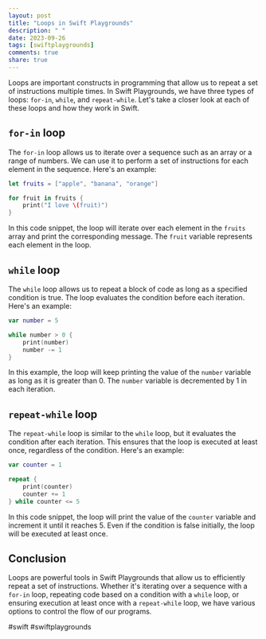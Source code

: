 ```yaml
---
layout: post
title: "Loops in Swift Playgrounds"
description: " "
date: 2023-09-26
tags: [swiftplaygrounds]
comments: true
share: true
---
```


Loops are important constructs in programming that allow us to repeat a set of instructions multiple times. In Swift Playgrounds, we have three types of loops: `for-in`, `while`, and `repeat-while`. Let's take a closer look at each of these loops and how they work in Swift.

## `for-in` loop
The `for-in` loop allows us to iterate over a sequence such as an array or a range of numbers. We can use it to perform a set of instructions for each element in the sequence. Here's an example:

```swift
let fruits = ["apple", "banana", "orange"]

for fruit in fruits {
    print("I love \(fruit)")
}
```

In this code snippet, the loop will iterate over each element in the `fruits` array and print the corresponding message. The `fruit` variable represents each element in the loop.

## `while` loop
The `while` loop allows us to repeat a block of code as long as a specified condition is true. The loop evaluates the condition before each iteration. Here's an example:

```swift
var number = 5

while number > 0 {
    print(number)
    number -= 1
}
```

In this example, the loop will keep printing the value of the `number` variable as long as it is greater than 0. The `number` variable is decremented by 1 in each iteration.

## `repeat-while` loop
The `repeat-while` loop is similar to the `while` loop, but it evaluates the condition after each iteration. This ensures that the loop is executed at least once, regardless of the condition. Here's an example:

```swift
var counter = 1

repeat {
    print(counter)
    counter += 1
} while counter <= 5
```

In this code snippet, the loop will print the value of the `counter` variable and increment it until it reaches 5. Even if the condition is false initially, the loop will be executed at least once.

## Conclusion
Loops are powerful tools in Swift Playgrounds that allow us to efficiently repeat a set of instructions. Whether it's iterating over a sequence with a `for-in` loop, repeating code based on a condition with a `while` loop, or ensuring execution at least once with a `repeat-while` loop, we have various options to control the flow of our programs.

#swift #swiftplaygrounds